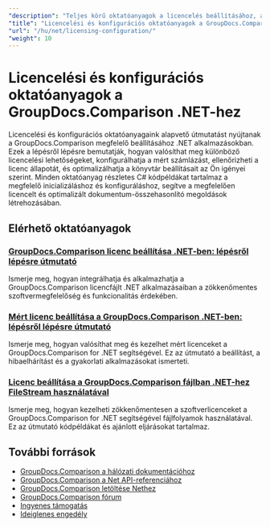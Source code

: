 ```yaml
---
"description": "Teljes körű oktatóanyagok a licencelés beállításához, a mért licenceléshez és a GroupDocs.Comparison .NET-hez való konfigurálásához."
"title": "Licencelési és konfigurációs oktatóanyagok a GroupDocs.Comparison .NET-hez"
"url": "/hu/net/licensing-configuration/"
"weight": 10
---
```


# Licencelési és konfigurációs oktatóanyagok a GroupDocs.Comparison .NET-hez

Licencelési és konfigurációs oktatóanyagaink alapvető útmutatást nyújtanak a GroupDocs.Comparison megfelelő beállításához .NET alkalmazásokban. Ezek a lépésről lépésre bemutatják, hogyan valósíthat meg különböző licencelési lehetőségeket, konfigurálhatja a mért számlázást, ellenőrizheti a licenc állapotát, és optimalizálhatja a könyvtár beállításait az Ön igényei szerint. Minden oktatóanyag részletes C# kódpéldákat tartalmaz a megfelelő inicializáláshoz és konfiguráláshoz, segítve a megfelelően licencelt és optimalizált dokumentum-összehasonlító megoldások létrehozásában.

## Elérhető oktatóanyagok

### [GroupDocs.Comparison licenc beállítása .NET-ben: lépésről lépésre útmutató](./setting-up-groupdocs-comparison-license-net/)
Ismerje meg, hogyan integrálhatja és alkalmazhatja a GroupDocs.Comparison licencfájlt .NET alkalmazásaiban a zökkenőmentes szoftvermegfelelőség és funkcionalitás érdekében.

### [Mért licenc beállítása a GroupDocs.Comparison .NET-ben: lépésről lépésre útmutató](./master-metered-license-groupdocs-comparison-net/)
Ismerje meg, hogyan valósíthat meg és kezelhet mért licenceket a GroupDocs.Comparison for .NET segítségével. Ez az útmutató a beállítást, a hibaelhárítást és a gyakorlati alkalmazásokat ismerteti.

### [Licenc beállítása a GroupDocs.Comparison fájlban .NET-hez FileStream használatával](./set-license-file-stream-groupdocs-comparison-dotnet/)
Ismerje meg, hogyan kezelheti zökkenőmentesen a szoftverlicenceket a GroupDocs.Comparison for .NET segítségével fájlfolyamok használatával. Ez az útmutató kódpéldákat és ajánlott eljárásokat tartalmaz.

## További források

- [GroupDocs.Comparison a hálózati dokumentációhoz](https://docs.groupdocs.com/comparison/net/)
- [GroupDocs.Comparison a Net API-referenciához](https://reference.groupdocs.com/comparison/net/)
- [GroupDocs.Comparison letöltése Nethez](https://releases.groupdocs.com/comparison/net/)
- [GroupDocs.Comparison fórum](https://forum.groupdocs.com/c/comparison)
- [Ingyenes támogatás](https://forum.groupdocs.com/)
- [Ideiglenes engedély](https://purchase.groupdocs.com/temporary-license/)